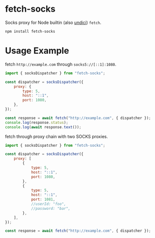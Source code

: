 # fetch-socks

Socks proxy for Node builtin (also [undici](https://github.com/nodejs/undici)) `fetch`.

```shell
npm install fetch-socks
```

# Usage Example

fetch `http://example.com` through `socks5://[::1]:1080`.

```javascript
import { socksDispatcher } from "fetch-socks";

const dispatcher = socksDispatcher({
	proxy: {
		type: 5,
		host: "::1",
		port: 1080,
	},
});

const response = await fetch("http://example.com", { dispatcher });
console.log(response.status);
console.log(await response.text());
```

fetch through proxy chain with two SOCKS proxies.

```javascript
import { socksDispatcher } from "fetch-socks";

const dispatcher = socksDispatcher({
	proxy: [
		{
			type: 5,
			host: "::1",
			port: 1080,
		},
		{
			type: 5,
			host: "::1",
			port: 1081,
			//userId: "foo",
			//password: "bar",
		},
    ],
});

const response = await fetch("http://example.com", { dispatcher });
```
